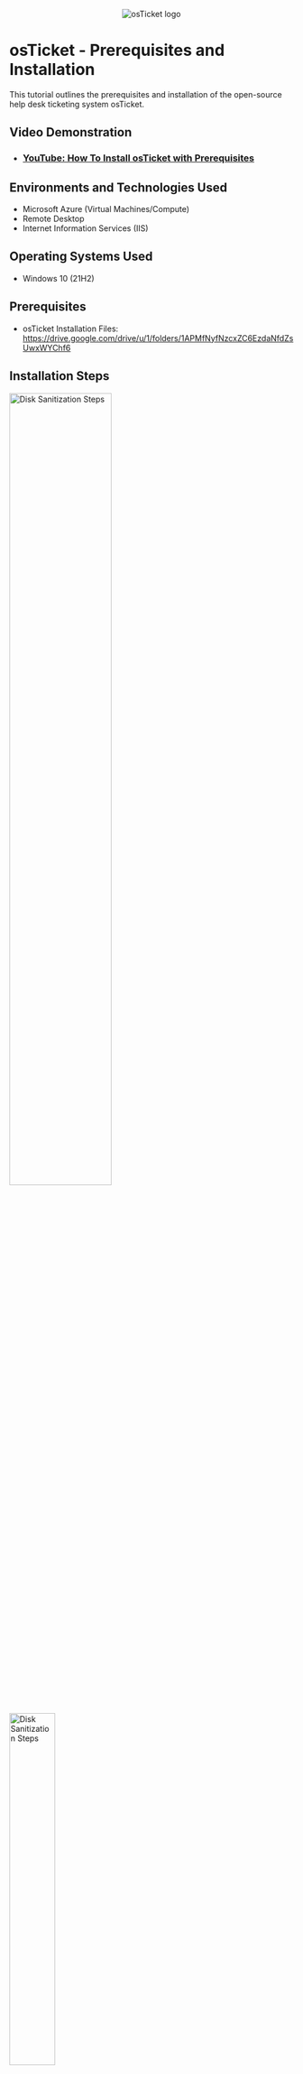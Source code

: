 <p align="center">
<img src="https://i.imgur.com/Clzj7Xs.png" alt="osTicket logo"/>
</p>

<h1>osTicket - Prerequisites and Installation</h1>
This tutorial outlines the prerequisites and installation of the open-source help desk ticketing system osTicket.<br />


<h2>Video Demonstration</h2>

- ### [YouTube: How To Install osTicket with Prerequisites](https://www.youtube.com)

<h2>Environments and Technologies Used</h2>

- Microsoft Azure (Virtual Machines/Compute)
- Remote Desktop
- Internet Information Services (IIS)

<h2>Operating Systems Used </h2>

- Windows 10</b> (21H2)

<h2>Prerequisites </h2>

  - osTicket Installation Files: https://drive.google.com/drive/u/1/folders/1APMfNyfNzcxZC6EzdaNfdZsUwxWYChf6


<h2>Installation Steps</h2>

<p>
<img src="https://i.imgur.com/1GWpZIQ.png" height="60%" width="60%" alt="Disk Sanitization Steps"/> <img src="https://i.imgur.com/2MnoIgB.png" height="40%" width="40%" alt="Disk Sanitization Steps"/> 
</p>
<p>
Create a Virtual Machine on Azure:
  
  - Access Azure Portal.
  - Click on "Virtual Machine (VM)."
</p>
<br />

<p>
<img src="https://i.imgur.com/UkSi34R.png" height="40%" width="40%" alt="Disk Sanitization Steps"/> <img src="https://i.imgur.com/jUYkSx3.png" height="40%" width="40%" alt="Disk Sanitization Steps"/>
<img src="https://i.imgur.com/214KlhN.png" height="40%" width="40%" alt="Disk Sanitization Steps"/> <img src="https://i.imgur.com/tyncXHS.png" height="40%" width="40%" alt="Disk Sanitization Steps"/>   
</p>
<p>
Configure Virtual Machine:
  
  - Create a Resource Group named: LAB-osTicket.
  - Name the Virtual Machine: VM-osTicket.
  - Select Windows 10 VM with 2-4 VCPU.
  - Username: labuser, Password: [Specify an easy password].

</p>
<br />

<p>
<img src="https://i.imgur.com/TZ1a2hG.png" height="30%" width="30%" alt="Disk Sanitization Steps"/> <img src="https://i.imgur.com/TaZDQdk.png" height="30%" width="30%" alt="Disk Sanitization Steps"/> 
<img src="https://i.imgur.com/6ujviyy.png" height="30%" width="30%" alt="Disk Sanitization Steps"/> <img src="https://i.imgur.com/pU8BSMI.png" height="50%" width="50%" alt="Disk Sanitization Steps"/>  <img src="https://i.imgur.com/GwkZC9P.png" height="50%" width="50%" alt="Disk Sanitization Steps"/> <img src="https://i.imgur.com/v6vYXMB.png" height="30%" width="30%" alt="Disk Sanitization Steps"/> <img src="https://i.imgur.com/DVz6mI8.png" height="30%" width="30%" alt="Disk Sanitization Steps"/> <img src="https://i.imgur.com/grFwrLi.png" height="30%" width="30%" alt="Disk Sanitization Steps"/>
</p>
<p>
Access VM and Configure IIS:

  - Copy the VM's IP Address.
  - Open Remote Desktop Connection and connect to Windows 10.
  - In Control Panel, open Programs.
  - Click on “Turn windows feature on or off”.
  - Toggle on CGI, Common HTTP Features, and IIS Management Console.

</p>
<br />
<p>
<img src="https://i.imgur.com/WnPUZqn.png" height="40%" width="40%" alt="Disk Sanitization Steps"/> <img src="https://i.imgur.com/3sbRNlN.png" height="40%" width="40%" alt="Disk Sanitization Steps"/>
<img src="https://i.imgur.com/UIymXXo.png" height="40%" width="40%" alt="Disk Sanitization Steps"/> <img src="https://i.imgur.com/niHkKbN.png" height="40%" width="40%" alt="Disk Sanitization Steps"/> <img src="https://i.imgur.com/v9rFq9j.png" height="40%" width="40%" alt="Disk Sanitization Steps"/>   
</p>
<p>
Install PHP and Rewrite Module:
  
  - Install PHP Manager for IIS and Rewrite Module.
  - Create directory C:\PHP.
  - Download and unzip PHP 7.3.8 to C:\PHP.
  - Install VC_redist.x86.exe.

</p>
<br />

<img src="https://i.imgur.com/utvmACz.png" height="40%" width="40%" alt="Disk Sanitization Steps"/> <img src="https://i.imgur.com/8I9QtVP.png" height="40%" width="40%" alt="Disk Sanitization Steps"/> <img src="https://i.imgur.com/3zUPjjh.png" height="40%" width="40%" alt="Disk Sanitization Steps"/> <img src="https://i.imgur.com/zlsXDh6.png" height="40%" width="40%" alt="Disk Sanitization Steps"/>  
</p>
<p>
Install MySQL:
  
  - Install MySQL 5.5.62 with a typical setup.
  - Launch Configuration Wizard, configure MySQL with Standard settings, and set the password to "Password1."
</p>
<br />

<img src="https://i.imgur.com/6WUbRj8.png" height="40%" width="40%" alt="Disk Sanitization Steps"/> <img src="https://i.imgur.com/BScLtim.png" height="40%" width="40%" alt="Disk Sanitization Steps"/> <img src="https://i.imgur.com/VcJZT9V.png" height="40%" width="40%" alt="Disk Sanitization Steps"/> <img src="https://i.imgur.com/l7LSI7A.png" height="40%" width="40%" alt="Disk Sanitization Steps"/> <img src="https://i.imgur.com/rrZCS9o.png" height="40%" width="40%" alt="Disk Sanitization Steps"/> <img src="https://i.imgur.com/r3FUELP.png" height="20%" width="20%" alt="Disk Sanitization Steps"/> <img src="https://i.imgur.com/jhqF59b.png" height="60%" width="=60%" alt="Disk Sanitization Steps"/> 
</p>
<p>

Configure IIS for PHP and Install osTicket:

  - Open IIS as an Admin.
  - Register PHP in IIS.
  - Reload IIS.
  - Install osTicket v1.15.8.
  - Extract "upload" folder to c:\inetpub\wwwroot.
  - Rename "upload" to "osTicket."

</p>
<br />

<img src="https://i.imgur.com/Js4ZDJ4.png" height="40%" width="40%" alt="Disk Sanitization Steps"/> <img src="https://i.imgur.com/595PqgW.png" height="40%" width="40%" alt="Disk Sanitization Steps"/> 
</p>
<p>
  
  - In IIS go to "Browse *.80 (http)".
  - Now you are in the osTicket webpage server.


<img src="https://i.imgur.com/T8CmVVQ.png" height="30%" width="30%" alt="Disk Sanitization Steps"/> <img src="https://i.imgur.com/BScLtim.png" height="40%" width="40%" alt="Disk Sanitization Steps"/> <img src="https://i.imgur.com/XaQjsUY.png" height="30%" width="30%" alt="Disk Sanitization Steps"/> <img src="https://i.imgur.com/UEF0rBf.png" height="40%" width="40%" alt="Disk Sanitization Steps"/>  
</p>
<p>

  Enable PHP Extensions:
  
  - Open IIS (Default -> osTicket-> Double-click PHP Manager).
  - Click on “Enable or disable an extension”.
  - Enable php_imap.dll, php_intl.dll, php_opcache.dll.

</p>
<br />

<img src="https://i.imgur.com/o2f64JX.png" height="40%" width="40%" alt="Disk Sanitization Steps"/> 
</p>
<p>

  - Now continue with the osTicket webpage set up.


</p>
<br />
<p>
<img src="https://i.imgur.com/sKGpBuB.png" height="30%" width="30%" alt="Disk Sanitization Steps"/> <img src="https://i.imgur.com/ZHFQEHo.png" height="30%" width="30%" alt="Disk Sanitization Steps"/> 
<img src="https://i.imgur.com/ZYFWA9r.png" height="20%" width="20%" alt="Disk Sanitization Steps"/> <img src="https://i.imgur.com/rQtk5ic.png" height="30%" width="30%" alt="Disk Sanitization Steps"/>  <img src="https://i.imgur.com/eXYpOEV.png" height="30%" width="30%" alt="Disk Sanitization Steps"/> <img src="https://i.imgur.com/0rTihc4.png" height="30%" width="30%" alt="Disk Sanitization Steps"/> <img src="https://i.imgur.com/YvKABoN.png" height="30%" width="30%" alt="Disk Sanitization Steps"/> <img src="https://i.imgur.com/qUNNljQ.png" height="30%" width="30%" alt="Disk Sanitization Steps"/> <img src="https://i.imgur.com/uDGQh7c.png" height="30%" width="30%" alt="Disk Sanitization Steps"/> <img src="https://i.imgur.com/iNrSvMo.png" height="30%" width="30%" alt="Disk Sanitization Steps"/>
</p>
<p>
Configure osTicket:
  
  - Rename ost-sampleconfig.php to ost-config.php.
  - Set permissions for ost-config.php (Disable inheritance -> Remove All -> New Permissions -> Everyone -> All).
  - Set up osTicket in the browser (Name Helpdesk, Create an Email).


</p>
<br />

<img src="https://i.imgur.com/X08j6mY.png" height="40%" width="40%" alt="Disk Sanitization Steps"/> <img src="https://i.imgur.com/EQX7OuE.png" height="40%" width="40%" alt="Disk Sanitization Steps"/> <img src="https://i.imgur.com/IujOumX.png" height="30%" width="30%" alt="Disk Sanitization Steps"/> <img src="https://i.imgur.com/TdN2U2Z.png" height="40%" width="40%" alt="Disk Sanitization Steps"/> <img src="https://i.imgur.com/lpHa7WN.png" height="40%" width="40%" alt="Disk Sanitization Steps"/> 
</p>
<p>

Install and Configure HeidiSQL:

  - Install HeidiSQL.
  - Open Heidi SQL, create a new session (root/Password1), and connect.
  - Create a database called "osTicket."


</p>
<br />
<p>
<img src="https://i.imgur.com/cGKzyko.png" height="40%" width="40%" alt="Disk Sanitization Steps"/> <img src="https://i.imgur.com/tsjZmlg.png" height="40%" width="40%" alt="Disk Sanitization Steps"/> 
</p>
<p>

Complete osTicket Setup:

  - Return to osTicket and finish the setup.
  - MySQL Database: osTicket, MySQL Username: root, MySQL Password: Password1.
  - Click "Install Now!"

Verify Installation:

  - Browse to your help desk login page: http://localhost/osTicket/scp/login.php.
</p>
<br />
